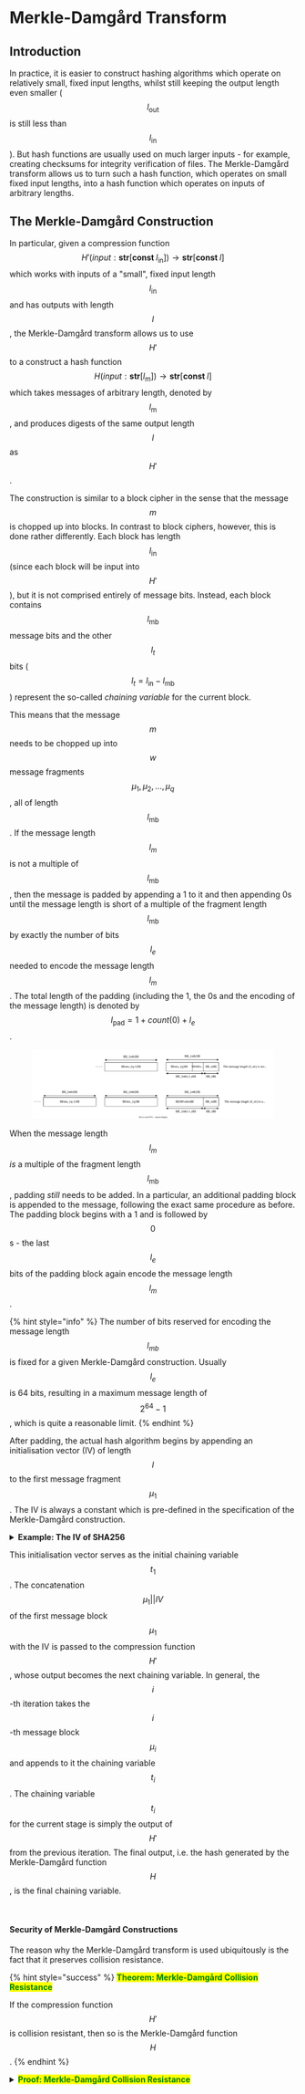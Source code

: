 # Merkle-Damgård Transform

## Introduction

In practice, it is easier to construct hashing algorithms which operate on relatively small, fixed input lengths, whilst still keeping the output length even smaller ($$l_{\text{out}}$$ is still less than $$l_{\text{in}}$$). But hash functions are usually used on much larger inputs - for example, creating checksums for integrity verification of files. The Merkle-Damgård transform allows us to turn such a hash function, which operates on small fixed input lengths, into a hash function which operates on inputs of arbitrary lengths.

## The Merkle-Damgård Construction

In particular, given a compression function $$H'(\textit{input}: \textbf{str}[\textbf{const } l_{\text{in}}]) \to \textbf{str}[\textbf{const }l]$$ which works with inputs of a "small", fixed input length $$l_{\text{in}}$$ and has outputs with length $$l$$, the Merkle-Damgård transform allows us to use $$H'$$ to a construct a hash function $$H(\textit{input}: \textbf{str}[l_{\text{m}}]) \to \textbf{str}[\textbf{const }l]$$ which takes messages of arbitrary length, denoted by $$l_{\text{m}}$$, and produces digests of the same output length $$l$$ as $$H'$$.

The construction is similar to a block cipher in the sense that the message $$m$$ is chopped up into blocks. In contrast to block ciphers, however, this is done rather differently. Each block has length $$l_{\text{in}}$$ (since each block will be input into $$H'$$), but it is not comprised entirely of message bits. Instead, each block contains $$l_{\text{mb}}$$ message bits and the other $$l_t$$ bits ($$l_t = l_{\text{in}} - l_{\text{mb}}$$) represent the so-called _chaining variable_ for the current block.

This means that the message $$m$$ needs to be chopped up into $$w$$ message fragments $$\mu_1, \mu_2, ..., \mu_q$$, all of length $$l_{\text{mb}}$$. If the message length $$l_m$$ is not a multiple of $$l_{\text{mb}}$$, then the message is padded by appending a 1 to it and then appending 0s until the message length is short of a multiple of the fragment length $$l_{\text{mb}}$$ by exactly the number of bits $$l_e$$ needed to encode the message length $$l_m$$. The total length of the padding (including the 1, the 0s and the encoding of the message length) is denoted by $$l_{\text{pad}} = 1 + \textit{count}(0) + l_e$$.

<figure><img src="../../.gitbook/assets/Merkle-Damgard Padding.svg" alt=""><figcaption></figcaption></figure>

When the message length $$l_m$$ _is_ a multiple of the fragment length $$l_{\text{mb}}$$, padding _still_ needs to be added. In a particular, an additional padding block is appended to the message, following the exact same procedure as before. The padding block begins with a $1$ and is followed by $$0$$s - the last $$l_e$$ bits of the padding block again encode the message length $$l_m$$.

{% hint style="info" %}
The number of bits reserved for encoding the message length $$l_{mb}$$ is fixed for a given Merkle-Damgård construction. Usually $$l_e$$ is 64 bits, resulting in a maximum message length of $$2^{64} - 1$$, which is quite a reasonable limit.
{% endhint %}

After padding, the actual hash algorithm begins by appending an initialisation vector (IV) of length $$l$$ to the first message fragment $$\mu_1$$. The IV is always a constant which is pre-defined in the specification of the Merkle-Damgård construction.

<details>

<summary><strong>Example: The IV of SHA256</strong></summary>

The SHA256 hash function uses the following 256-bit IV (the value is in hex):

$$IV := \texttt{0x6A09E667BB67AE853C6EF372A54FF53A510E527F9B05688C1F83D9AB5BE0CD19}$$

</details>

This initialisation vector serves as the initial chaining variable $$t_1$$. The concatenation $$\mu_1 || IV$$ of the first message block $$\mu_1$$ with the IV is passed to the compression function $$H'$$, whose output becomes the next chaining variable. In general, the $$i$$-th iteration takes the $$i$$-th message block $$\mu_i$$ and appends to it the chaining variable $$t_i$$. The chaining variable $$t_i$$ for the current stage is simply the output of $$H'$$ from the previous iteration. The final output, i.e. the hash generated by the Merkle-Damgård function $$H$$, is the final chaining variable.

<figure><img src="../../.gitbook/assets/Merkle-Damgård Construction.svg" alt=""><figcaption></figcaption></figure>

#### Security of Merkle-Damgård Constructions

The reason why the Merkle-Damgård transform is used ubiquitously is the fact that it preserves collision resistance.

{% hint style="success" %}
<mark style="color:green;">**Theorem: Merkle-Damgård Collision Resistance**</mark>

If the compression function $$H'$$ is collision resistant, then so is the Merkle-Damgård function $$H$$.
{% endhint %}

<details>

<summary><mark style="color:green;"><strong>Proof: Merkle-Damgård Collision Resistance</strong></mark></summary>

Suppose, towards contradiction that there is an efficient collision finder $$\mathcal{A}$$ which can find a collision in $$H$$ with non-negligible probability. Let $$x$$ and $$x'$$ be two inputs of lengths $$L$$ and $$L'$$, respectively, such that $$H(x) = H(x')$$. Let $$x_1, x_2, ..., x_q$$ be the $$q$$ blocks which $$x$$ is divided into, and, let $$x_1', x_2', ..., x_{q'}'$$ be the $$q'$$ blocks which $$x'$$ is divided into. Similarly, let $$t_1, t_2, ..., t_q, t_{q+1}$$ and $$t_1', t_2', ..., t_{q'}', t_{q'+1}'$$ be the chaining variables used at each iteration of the hashing of $$x$$ and $$x'$$, respectively (remember that the chaining variables $$t_{q+1}$$ and $$t_{q'+1}'$$ are also the output of $$H$$).

**Case 1:** If the two inputs have different lengths, i.e. $$L \ne L'$$, then the hash $$H(x)$$ is $$t_{q+1} \coloneqq H'(x_q||t_{q})$$ and the hash $$H(x')$$ is $$t_{q'+1}' \coloneqq H'(x_q'||t_{q'}')$$. However, $$H(x) = H(x')$$ means that $$H'(x_q||t_{q}) = H'(x_q'||t_{q'}')$$ which is a contradiction because $$L\ne L'$$ and so $$x_q \ne x_{q'}'$$ (remember that the length is appended to the message when padding) - we have found two different inputs which cause a collision in the collision resistant $$H'$$.

**Case 2:** If the two inputs have the same length, i.e. $$L = L'$$, then they are also divided into the same number of blocks $$q = q'$$. Let $$I_i \coloneqq x_i||t_i$$ denote the $$i$$-th input passed to $$H'$$ when computing $$H(x)$$, and let $$I_i' \coloneqq x_i'||t_i'$$ denote the $$i$$-th input passed to $$H'$$ when computing $$H(x')$$. Additionally, we will denote the output of $$H(x)$$ as $$I_{q+1} \coloneqq t_{q+1}$$, and we will denote the output of $$H(x')$$ as $$I_{q'+1}' \coloneqq t_{q'+1}'$$.

Now, $$H(x) = H(x')$$ and so $$I_{q+1} = t_{q+1} = I_{q'+1}' = t_{q'+1}'$$. This can only happen if $$I_q = I_{q'}'$$ or if $$(I_q, I_{q'}')$$ is a collision pair for $$H'$$ and the same logic propagates backwards - in general, $$H'(I_i) = H'(I_i')$$ can be true only if $$I_i = I_i'$$ or if $$(I_i, I_{i'}')$$ is a collision pair for $$H'$$. The inputs $$x, x'$$ are a collision pair for $$H$$ which means that $$x \ne x'$$ and so there _must_ be some index $$j$$ for which $$x_j \ne x_j'$$ which means for sure that $$I_j \ne I_j'$$ and so $$(I_j, I_j')$$ turn out to be a collision in $$H'$$, which is a contradiction.

</details>
